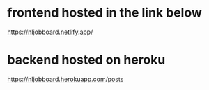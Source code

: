 # frontend hosted in the link below

https://nljobboard.netlify.app/

# backend hosted on heroku

https://nljobboard.herokuapp.com/posts
